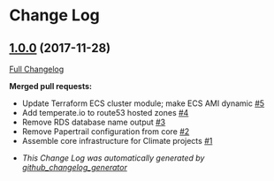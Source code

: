 # Change Log

## [1.0.0](https://github.com/azavea/climate-change-deployment/tree/1.0.0) (2017-11-28)

[Full Changelog](https://github.com/azavea/climate-change-deployment/compare/72854411ac84971c17c7f87995b489496e49d514...1.0.0)

**Merged pull requests:**

- Update Terraform ECS cluster module; make ECS AMI dynamic [\#5](https://github.com/azavea/climate-change-deployment/pull/5)
- Add temperate.io to route53 hosted zones [\#4](https://github.com/azavea/climate-change-deployment/pull/4)
- Remove RDS database name output [\#3](https://github.com/azavea/climate-change-deployment/pull/3)
- Remove Papertrail configuration from core [\#2](https://github.com/azavea/climate-change-deployment/pull/2)
- Assemble core infrastructure for Climate projects [\#1](https://github.com/azavea/climate-change-deployment/pull/1)



* *This Change Log was automatically generated by [github_changelog_generator](https://github.com/skywinder/Github-Changelog-Generator)*
